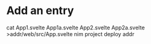 # Add an entry

cat App1.svelte App1a.svelte App2.svelte App2a.svelte >addr/web/src/App.svelte
nim project deploy addr

